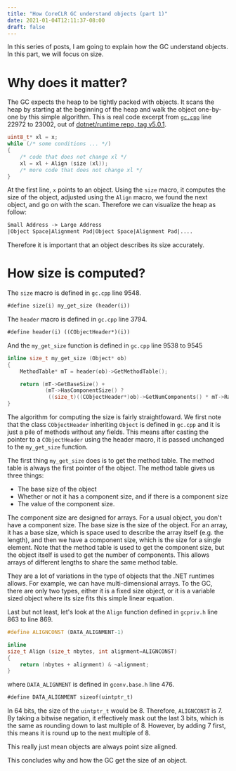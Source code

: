 ```yaml
---
title: "How CoreCLR GC understand objects (part 1)"
date: 2021-01-04T12:11:37-08:00
draft: false
---
```


In this series of posts, I am going to explain how the GC understand objects. In this part, we will focus on size. 

# Why does it matter?
The GC expects the heap to be tightly packed with objects. It scans the heap by starting at the beginning of the heap and walk the object one-by-one by this simple algorithm. This is real code excerpt from [`gc.cpp`](https://github.com/dotnet/runtime/blob/v5.0.1/src/coreclr/src/gc/`gc.cpp`) line 22972 to 23002, out of [dotnet/runtime repo, tag v5.0.1](https://github.com/dotnet/runtime/tree/v5.0.1).

```c++
uint8_t* xl = x;
while (/* some conditions ... */)
{
    /* code that does not change xl */
    xl = xl + Align (size (xl));
    /* more code that does not change xl */
}
```

At the first line, `x` points to an object. Using the `size` macro, it computes the size of the object, adjusted using the `Align` macro, we found the next object, and go on with the scan. Therefore we can visualize the heap as follow:

```txt
Small Address -> Large Address
|Object Space|Alignment Pad|Object Space|Alignment Pad|....
```

Therefore it is important that an object describes its size accurately.

# How size is computed?
The `size` macro is defined in `gc.cpp` line 9548.

```txt
#define size(i) my_get_size (header(i))
```

The `header` macro is defined in `gc.cpp` line 3794.
```txt
#define header(i) ((CObjectHeader*)(i))
```

And the `my_get_size` function is defined in `gc.cpp` line 9538 to 9545
```c++
inline size_t my_get_size (Object* ob)
{
    MethodTable* mT = header(ob)->GetMethodTable();

    return (mT->GetBaseSize() +
            (mT->HasComponentSize() ?
             ((size_t)((CObjectHeader*)ob)->GetNumComponents() * mT->RawGetComponentSize()) : 0));
}
```

The algorithm for computing the size is fairly straightfoward. We first note that the class `CObjectHeader` inheriting `Object` is defined in `gc.cpp` and it is just a pile of methods without any fields. This means after casting the pointer to a `CObjectHeader` using the header macro, it is passed unchanged to the `my_get_size` function.

The first thing `my_get_size` does is to get the method table. The method table is always the first pointer of the object. The method table gives us three things:

- The base size of the object
- Whether or not it has a component size, and if there is a component size
- The value of the component size.

The component size are designed for arrays. For a usual object, you don't have a component size. The base size is the size of the object. For an array, it has a base size, which is space used to describe the array itself (e.g. the length), and then we have a component size, which is the size for a single element. Note that the method table is used to get the component size, but the object itself is used to get the number of components. This allows arrays of different lengths to share the same method table.

They are a lot of variations in the type of objects that the .NET runtimes allows. For example, we can have multi-dimensional arrays. To the GC, there are only two types, either it is a fixed size object, or it is a variable sized object where its size fits this simple linear equation.

Last but not least, let's look at the `Align` function defined in `gcpriv.h` line 863 to line 869.

```c++
#define ALIGNCONST (DATA_ALIGNMENT-1)

inline
size_t Align (size_t nbytes, int alignment=ALIGNCONST)
{
    return (nbytes + alignment) & ~alignment;
}
```

where `DATA_ALIGNMENT` is defined in `gcenv.base.h` line 476.

```txt
#define DATA_ALIGNMENT sizeof(uintptr_t)
```

In 64 bits, the size of the `uintptr_t` would be 8. Therefore, `ALIGNCONST` is 7. By taking a bitwise negation, it effectively mask out the last 3 bits, which is the same as rounding down to last multiple of 8. However, by adding 7 first, this means it is round up to the next multiple of 8.

This really just mean objects are always point size aligned. 

This concludes why and how the GC get the size of an object.